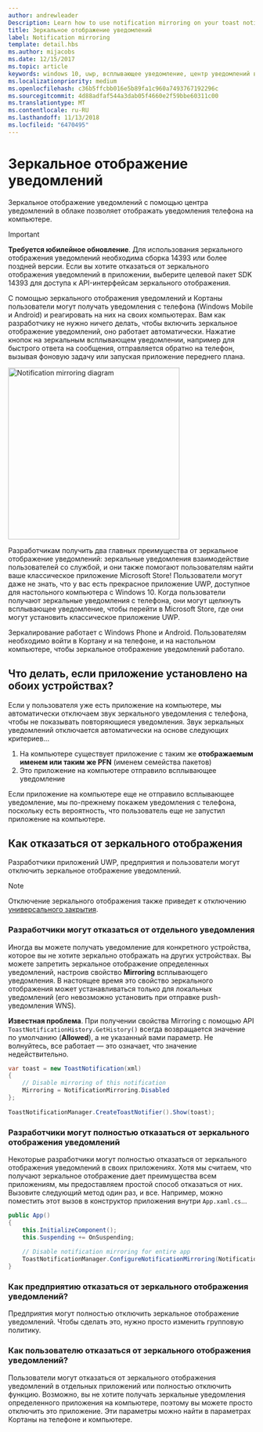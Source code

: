 ```yaml
---
author: andrewleader
Description: Learn how to use notification mirroring on your toast notifications.
title: Зеркальное отображение уведомлений
label: Notification mirroring
template: detail.hbs
ms.author: mijacobs
ms.date: 12/15/2017
ms.topic: article
keywords: windows 10, uwp, всплывающее уведомление, центр уведомлений в облаке, зеркальное отображения уведомлений, уведомление, разные устройства
ms.localizationpriority: medium
ms.openlocfilehash: c36b5ffcbb016e5b89fa1c960a7493767192296c
ms.sourcegitcommit: 4d88adfaf544a3dab05f4660e2f59bbe60311c00
ms.translationtype: MT
ms.contentlocale: ru-RU
ms.lasthandoff: 11/13/2018
ms.locfileid: "6470495"
---
```

# <a name="notification-mirroring"></a>Зеркальное отображение уведомлений

Зеркальное отображение уведомлений с помощью центра уведомлений в облаке позволяет отображать уведомления телефона на компьютере.

> [!IMPORTANT]
> **Требуется юбилейное обновление**. Для использования зеркального отображения уведомлений необходима сборка 14393 или более поздней версии. Если вы хотите отказаться от зеркального отображения уведомлений в приложении, выберите целевой пакет SDK 14393 для доступа к API-интерфейсам зеркального отображения.

С помощью зеркального отображения уведомлений и Кортаны пользователи могут получать уведомления с телефона (Windows Mobile и Android) и реагировать на них на своих компьютерах. Вам как разработчику не нужно ничего делать, чтобы включить зеркальное отображение уведомлений, оно работает автоматически. Нажатие кнопок на зеркальным всплывающем уведомлении, например для быстрого ответа на сообщения, отправляется обратно на телефон, вызывая фоновую задачу или запуская приложение переднего плана.

<img alt="Notification mirroring diagram" src="images/toast-mirroring.gif" width="350"/>

Разработчикам получить два главных преимущества от зеркальное отображение уведомлений: зеркальные уведомления взаимодействие пользователей со службой, и они также помогают пользователям найти ваше классическое приложение Microsoft Store! Пользователи могут даже не знать, что у вас есть прекрасное приложение UWP, доступное для настольного компьютера с Windows 10. Когда пользователи получают зеркальные уведомления с телефона, они могут щелкнуть всплывающее уведомление, чтобы перейти в Microsoft Store, где они могут установить классическое приложение UWP.

Зеркалирование работает с Windows Phone и Android. Пользователям необходимо войти в Кортану и на телефоне, и на настольном компьютере, чтобы зеркальное отображение уведомлений работало.


## <a name="what-if-the-app-is-installed-on-both-devices"></a>Что делать, если приложение установлено на обоих устройствах?

Если у пользователя уже есть приложение на компьютере, мы автоматически отключаем звук зеркального уведомления с телефона, чтобы не показывать повторяющиеся уведомления. Звук зеркальных уведомлений отключается автоматически на основе следующих критериев...

1. На компьютере существует приложение с таким же **отображаемым именем или таким же PFN** (именем семейства пакетов)
2. Это приложение на компьютере отправило всплывающее уведомление

Если приложение на компьютере еще не отправило всплывающее уведомление, мы по-прежнему покажем уведомления с телефона, поскольку есть вероятность, что пользователь еще не запустил приложение на компьютере.


## <a name="how-to-opt-out-of-mirroring"></a>Как отказаться от зеркального отображения

Разработчики приложений UWP, предприятия и пользователи могут отключить зеркальное отображение уведомлений.

> [!NOTE]
> Отключение зеркального отображения также приведет к отключению [универсального закрытия](universal-dismiss.md).


### <a name="as-a-developer-opt-out-an-individual-notification"></a>Разработчики могут отказаться от отдельного уведомления

Иногда вы можете получать уведомление для конкретного устройства, которое вы не хотите зеркально отображать на других устройствах. Вы можете запретить зеркальное отображение определенных уведомлений, настроив свойство **Mirroring** всплывающего уведомления. В настоящее время это свойство зеркального отображения может устанавливаться только для локальных уведомлений (его невозможно установить при отправке push-уведомления WNS).

**Известная проблема**. При получении свойства Mirroring с помощью API `ToastNotificationHistory.GetHistory()` всегда возвращается значение по умолчанию (**Allowed**), а не указанный вами параметр. Не волнуйтесь, все работает — это означает, что значение недействительно.

```csharp
var toast = new ToastNotification(xml)
{
    // Disable mirroring of this notification
    Mirroring = NotificationMirroring.Disabled
};
  
ToastNotificationManager.CreateToastNotifier().Show(toast);
```


### <a name="as-a-developer-opt-out-completely"></a>Разработчики могут полностью отказаться от зеркального отображения уведомлений

Некоторые разработчики могут полностью отказаться от зеркального отображения уведомлений в своих приложениях. Хотя мы считаем, что получают зеркальное отображение дает преимущества всем приложениям, мы предоставляем простой способ отказаться от них. Вызовите следующий метод один раз, и все. Например, можно поместить этот вызов в конструктор приложения внутри `App.xaml.cs`...

```csharp
public App()
{
    this.InitializeComponent();
    this.Suspending += OnSuspending;
 
    // Disable notification mirroring for entire app
    ToastNotificationManager.ConfigureNotificationMirroring(NotificationMirroring.Disabled);
}
```


### <a name="as-an-enterprise-how-do-i-opt-out"></a>Как предприятию отказаться от зеркального отображения уведомлений?

Предприятия могут полностью отключить зеркальное отображение уведомлений. Чтобы сделать это, нужно просто изменить групповую политику.


### <a name="as-a-user-how-do-i-opt-out"></a>Как пользователю отказаться от зеркального отображения уведомлений?

Пользователи могут отказаться от зеркального отображения уведомлений в отдельных приложений или полностью отключить функцию. Возможно, вы не хотите получать зеркальные уведомления определенного приложения на компьютере, поэтому вы можете просто отключить это приложение. Эти параметры можно найти в параметрах Кортаны на телефоне и компьютере.